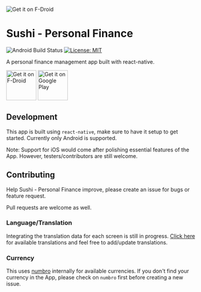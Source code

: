 <img src="fastlane/metadata/android/en-US/images/featureGraphic.png"
     alt="Get it on F-Droid"
    >

# Sushi - Personal Finance

![Android Build Status](https://github.com/jerameel/sushi/workflows/android%20build%20pipeline/badge.svg)
[![License: MIT](https://img.shields.io/badge/License-MIT-yellow.svg)](https://opensource.org/licenses/MIT)

A personal finance management app built with react-native.

[<img src="https://fdroid.gitlab.io/artwork/badge/get-it-on.png"
     alt="Get it on F-Droid"
     height="80">](https://f-droid.org/packages/com.jerameeldelosreyes.sushi/)
[<img src="https://play.google.com/intl/en_us/badges/images/generic/en-play-badge.png"
     alt="Get it on Google Play"
     height="80">](https://play.google.com/store/apps/details?id=com.jerameeldelosreyes.sushi)

## Development

This app is built using `react-native`, make sure to have it setup to get started. Currently only Android is supported. 

Note: Support for iOS would come after polishing essential features of the App. However, testers/contributors are still welcome.

## Contributing
Help Sushi - Personal Finance improve, please create an issue for bugs or feature request.

Pull requests are welcome as well. 

### Language/Translation
Integrating the translation data for each screen is still in progress. [Click here](src/constants/translations) for available translations and feel free to add/update translations.

### Currency
This uses [numbro](https://github.com/BenjaminVanRyseghem/numbro) internally for available currencies. If you don't find your currency in the App, please check on `numbro` first before creating a new issue.   





